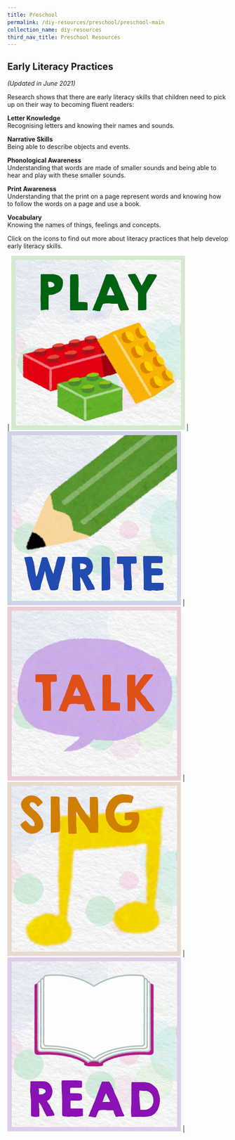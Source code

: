 ```yaml
---
title: Preschool
permalink: /diy-resources/preschool/preschool-main
collection_name: diy-resources
third_nav_title: Preschool Resources
---
```

## **Early Literacy Practices**

_(Updated in June 2021)_

Research shows that there are early literacy skills that children need to pick up on their way to becoming fluent readers:

**Letter Knowledge** <br>
Recognising letters and knowing their names and sounds.

**Narrative Skills** <br>
Being able to describe objects and events.

**Phonological Awareness** <br>
Understanding that words are made of smaller sounds and being able to hear and play with these smaller sounds.

**Print Awareness** <br>
Understanding that the print on a page represent words and knowing how to follow the words on a page and use a book.

**Vocabulary** <br>
Knowing the names of things, feelings and concepts.

Click on the icons to find out more about literacy practices that help develop early literacy skills.

| [![Play image](/images/diyresources/preschool/EarlyReadPrac_Play.png)](/diy-resources/preschool/preschool-play) | [![Write image](/images/diyresources/preschool/EarlyReadPrac_Write.png)](/diy-resources/preschool/preschool-write) | [![Talk image](/images/diyresources/preschool/EarlyReadPrac_Talk.png)](/diy-resources/preschool/preschool-talk) | [![Sing image](/images/diyresources/preschool/EarlyReadPrac_Sing.png)](/diy-resources/preschool/preschool-sing) | [![Read image](/images/diyresources/preschool/EarlyReadPrac_Read.png)](/diy-resources/preschool/preschool-read) |
